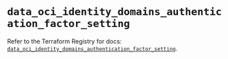 # `data_oci_identity_domains_authentication_factor_setting`

Refer to the Terraform Registry for docs: [`data_oci_identity_domains_authentication_factor_setting`](https://registry.terraform.io/providers/oracle/oci/6.18.0/docs/data-sources/identity_domains_authentication_factor_setting).

